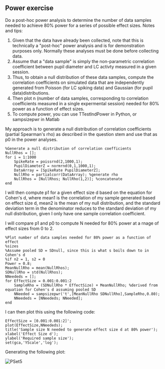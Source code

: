 ## Power exercise

Do a post-hoc power analysis to determine the number of data samples needed to achieve 80% power for a series of possible effect sizes. Notes and tips:
1.	Given that the data have already been collected, note that this is technically a "post-hoc" power analysis and is for demonstration purposes only. Normally these analyses must be done before collecting data.
2.	Assume that a "data sample" is simply the non-parametric correlation coefficient between pupil diameter and LC activty measured in a given session.
3.	Thus, to obtain a null distribution of these data samples, compute the correlation coefficients on simulated data that are independently generated from Poisson (for LC spiking data) and Gaussian (for pupil data)distributions.
4.	Then plot n (number of data samples, corresponding to correlation coefficients measured in a single expermental session) needed for 80% power as a function of effect sizes.
5.	To compute power, you can use TTestIndPower in Python, or sampsizepwr in Matlab

My approach is to generate a null distribution of correlation coefficients (partial Spearman's rho) as described in the question stem and use that as p0 in the power analyses. 

```
%Generate a null distribution of correlation coefficients
NullRhos = [];
for i = 1:1000
    SpikeRate = poissrnd(2,1000,1);
    PupilDiameterZ = normrnd(0,1,1000,1);
    DataArray = [SpikeRate PupilDiameterZ];
    NullRho = partialcorr(DataArray); %generate rho
    NullRhos = [NullRhos; NullRho(1,2)]; %concatenate
end
```

I will then compute p1 for a given effect size d based on the equation for Cohen's d, where mean1 is the correlation of my sample generated based on effect size d, mean2 is the mean of my null distribution, and the standard deviation term in the denominator reduces to the standard deviation of my null distribution, given I only have one sample correlation coefficient.

I will compare p1 and p0 to compute N needed for 80% power at a rnage of effect sizes from 0 to 2. 

```
%Plot number of data samples needed for 80% power as a function of effect
%sizes
%Assume pooled SD = SDnull, since this is what s boils down to in Cohen's d
%if n2 = 1, s2 = 0
Power = 0.8;
MeanNullRho = mean(NullRhos);
SDNullRho = std(NullRhos); 
NNeededs = [];
for EffectSize = 0.001:0.001:2
    SampleRho = (SDNullRho * EffectSize) + MeanNullRho; %derived from equation for Cohen's d assuming pooled SD
    NNeeded = sampsizepwr('t',[MeanNullRho SDNullRho],SampleRho,0.80);
    NNeededs = [NNeededs; NNeeded];
end
```

I can then plot this using the following code: 

```
EffectSize = [0.001:0.001:2]';
plot(EffectSize,NNeededs);
title('Sample size N needed to generate effect size d at 80% power');
xlabel('Effect Size d');
ylabel('Required sample size');
set(gca,'YScale','log');
```

Generating the following plot: 

![PSet5](https://user-images.githubusercontent.com/112706184/191878116-d6b526a5-31c7-47be-9ba1-dc872cb7c22b.jpg)
